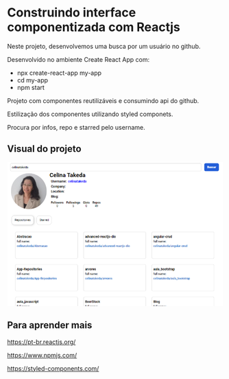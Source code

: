 # Construindo interface componentizada com Reactjs

Neste projeto, desenvolvemos uma busca por um usuário no github.

Desenvolvido no ambiente Create React App com:

 - npx create-react-app my-app
 - cd my-app
 - npm start

Projeto com componentes reutilizáveis e consumindo api do github.

Estilização dos componentes utilizando styled componets.

Procura por infos, repo e starred pelo username.

## Visual do projeto
<p align="center">
  <img src=".github/img.png">
</p>


## Para aprender mais

https://pt-br.reactjs.org/

https://www.npmjs.com/

https://styled-components.com/










